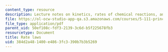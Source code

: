 ```yaml
---
content_type: resource
description: Lecture notes on kinetics, rates of chemical reactions, and rate law.
file: https://ol-ocw-studio-app-qa.s3.amazonaws.com/courses/5-111-principles-of-chemical-science-fall-2008/384d2a481400e4863fc3390b7b3b5269_lecnotes31.pdf
file_type: application/pdf
parent_uid: 50ef108c-fdf3-2139-3c6d-b5f225678fb3
resourcetype: Document
title: Rate laws
uid: 384d2a48-1400-e486-3fc3-390b7b3b5269
---
```

